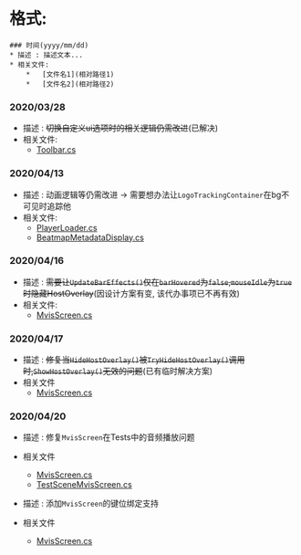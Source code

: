 # 格式:
```
### 时间(yyyy/mm/dd)
* 描述 : 描述文本...
* 相关文件:
    *   [文件名1](相对路径1)
    *   [文件名2](相对路径2)
```

### 2020/03/28
* 描述 : ~~切换自定义ui选项时的相关逻辑仍需改进~~(已解决)
* 相关文件:
    *   [Toolbar.cs](osu.Game/Overlays/Toolbar/Toolbar.cs)

### 2020/04/13
* 描述 : 动画逻辑等仍需改进 → 需要想办法让`LogoTrackingContainer`在bg不可见时追踪他
* 相关文件:
    *   [PlayerLoader.cs](osu.Game/Screens/Play/PlayerLoader.cs)
    *   [BeatmapMetadataDisplay.cs](osu.Game/Screens/Play/BeatmapMetadataDisplay.cs)

### 2020/04/16
* 描述 : ~~需要让`UpdateBarEffects()`仅在`barHovered`为`false`,`mouseIdle`为`true`时隐藏HostOverlay~~(因设计方案有变, 该代办事项已不再有效)
* 相关文件:
    *   [MvisScreen.cs](osu.Game/Screens/MvisScreen.cs)

### 2020/04/17
* 描述 : ~~修复当`HideHostOverlay()`被`TryHideHostOverlay()`调用时,`ShowHostOverlay()`无效的问题~~(已有临时解决方案)
* 相关文件
    *   [MvisScreen.cs](osu.Game/Screens/MvisScreen.cs)

### 2020/04/20
* 描述 : 修复`MvisScreen`在Tests中的音频播放问题
* 相关文件
    *   [MvisScreen.cs](osu.Game/Screens/MvisScreen.cs)
    *   [TestSceneMvisScreen.cs](osu.Game.Tests/Visual/UserInterface/TestSceneMvisScreen.cs)

* 描述 : 添加`MvisScreen`的键位绑定支持
* 相关文件
    *   [MvisScreen.cs](osu.Game/Screens/MvisScreen.cs)